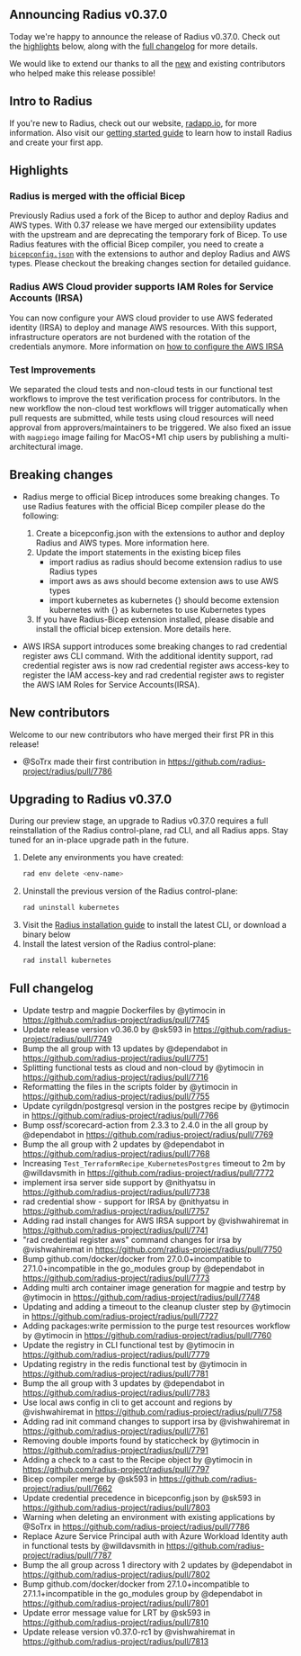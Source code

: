 ## Announcing Radius v0.37.0

Today we're happy to announce the release of Radius v0.37.0. Check out the [highlights](#highlights) below, along with the [full changelog](#full-changelog) for more details.

We would like to extend our thanks to all the [new](#new-contributors) and existing contributors who helped make this release possible!

## Intro to Radius

If you're new to Radius, check out our website, [radapp.io](https://radapp.io), for more information. Also visit our [getting started guide](https://docs.radapp.io/getting-started/) to learn how to install Radius and create your first app.

## Highlights

### Radius is merged with the official Bicep
Previously Radius used a fork of the Bicep to author and deploy Radius and AWS types. With 0.37 release we have merged our extensibility updates with the upstream and are deprecating the temporary fork of Bicep. To use Radius features with the official Bicep compiler, you need to create a [`bicepconfig.json`]((https://docs.radapp.io/guides/tooling/bicepconfig/overview/)) with the extensions to author and deploy Radius and AWS types. Please checkout the breaking changes section for detailed guidance.

### Radius AWS Cloud provider supports IAM Roles for Service Accounts (IRSA)
You can now configure your AWS cloud provider to use AWS federated identity (IRSA) to deploy and manage AWS resources. With this support, infrastructure operators are not burdened with the rotation of the credentials anymore. More information on [how to configure the AWS IRSA](https://docs.radapp.io/guides/operations/providers/aws-provider/howto-aws-provider-irsa/)

### Test Improvements
We separated the cloud tests and non-cloud tests in our functional  test workflows to improve the test verification process for contributors. In the new workflow the non-cloud test workflows will trigger automatically when pull requests are submitted, while tests using cloud resources will need approval from approvers/maintainers to be triggered. We also fixed an issue with `magpiego` image failing for MacOS+M1 chip users by publishing a multi-architectural image.

## Breaking changes

- Radius merge to official Bicep introduces some breaking changes. To use Radius features with the official Bicep compiler please do the following:
    1. Create a bicepconfig.json with the extensions to author and deploy Radius and AWS types. More information here.
    2. Update the import statements in the existing bicep files
        - import radius as radius should become extension radius to use Radius types
        - import aws as aws should become extension aws to use AWS types
        - import kubernetes as kubernetes {} should become extension kubernetes with {} as kubernetes to use Kubernetes types
    3. If you have Radius-Bicep extension installed, please disable and install the official bicep extension. More details here.

- AWS IRSA support introduces some breaking changes to rad credential register aws CLI command. With the additional identity support, rad credential register aws is now rad credential register aws access-key to register the IAM access-key and rad credential register aws to register the AWS IAM Roles for Service Accounts(IRSA).

## New contributors

Welcome to our new contributors who have merged their first PR in this release!

* @SoTrx made their first contribution in https://github.com/radius-project/radius/pull/7786

## Upgrading to Radius v0.37.0

During our preview stage, an upgrade to Radius v0.37.0 requires a full reinstallation of the Radius control-plane, rad CLI, and all Radius apps. Stay tuned for an in-place upgrade path in the future.

1. Delete any environments you have created:
   ```bash
   rad env delete <env-name>
   ```
1. Uninstall the previous version of the Radius control-plane:
   ```bash
   rad uninstall kubernetes
   ```
1. Visit the [Radius installation guide](https://docs.radapp.io/getting-started/install/) to install the latest CLI, or download a binary below
1. Install the latest version of the Radius control-plane:
   ```bash
   rad install kubernetes
   ```

## Full changelog

* Update testrp and magpie Dockerfiles by @ytimocin in https://github.com/radius-project/radius/pull/7745
* Update release version v0.36.0 by @sk593 in https://github.com/radius-project/radius/pull/7749
* Bump the all group with 13 updates by @dependabot in https://github.com/radius-project/radius/pull/7751
* Splitting functional tests as cloud and non-cloud by @ytimocin in https://github.com/radius-project/radius/pull/7716
* Reformatting the files in the scripts folder by @ytimocin in https://github.com/radius-project/radius/pull/7755
* Update cyrilgdn/postgresql version in the postgres recipe by @ytimocin in https://github.com/radius-project/radius/pull/7766
* Bump ossf/scorecard-action from 2.3.3 to 2.4.0 in the all group by @dependabot in https://github.com/radius-project/radius/pull/7769
* Bump the all group with 2 updates by @dependabot in https://github.com/radius-project/radius/pull/7768
* Increasing `Test_TerraformRecipe_KubernetesPostgres` timeout to 2m by @willdavsmith in https://github.com/radius-project/radius/pull/7772
* implement irsa server side support by @nithyatsu in https://github.com/radius-project/radius/pull/7738
* rad credential show - support for IRSA by @nithyatsu in https://github.com/radius-project/radius/pull/7757
* Adding rad install changes for AWS IRSA support by @vishwahiremat in https://github.com/radius-project/radius/pull/7741
* "rad credential register aws" command changes for irsa by @vishwahiremat in https://github.com/radius-project/radius/pull/7750
* Bump github.com/docker/docker from 27.0.0+incompatible to 27.1.0+incompatible in the go_modules group by @dependabot in https://github.com/radius-project/radius/pull/7773
* Adding multi arch container image generation for magpie and testrp by @ytimocin in https://github.com/radius-project/radius/pull/7748
* Updating and adding a timeout to the cleanup cluster step by @ytimocin in https://github.com/radius-project/radius/pull/7727
* Adding packages:write permission to the purge test resources workflow by @ytimocin in https://github.com/radius-project/radius/pull/7760
* Update the registry in CLI functional test by @ytimocin in https://github.com/radius-project/radius/pull/7779
* Updating registry in the redis functional test by @ytimocin in https://github.com/radius-project/radius/pull/7781
* Bump the all group with 3 updates by @dependabot in https://github.com/radius-project/radius/pull/7783
* Use local aws config in cli to get account and regions by @vishwahiremat in https://github.com/radius-project/radius/pull/7758
* Adding rad init command changes to support irsa by @vishwahiremat in https://github.com/radius-project/radius/pull/7761
* Removing double imports found by staticcheck by @ytimocin in https://github.com/radius-project/radius/pull/7791
* Adding a check to a cast to the Recipe object by @ytimocin in https://github.com/radius-project/radius/pull/7797
* Bicep compiler merge by @sk593 in https://github.com/radius-project/radius/pull/7662
* Update credential precedence in bicepconfig.json by @sk593 in https://github.com/radius-project/radius/pull/7803
* Warning when deleting an environment with existing applications by @SoTrx in https://github.com/radius-project/radius/pull/7786
* Replace Azure Service Principal auth with Azure Workload Identity auth in functional tests by @willdavsmith in https://github.com/radius-project/radius/pull/7787
* Bump the all group across 1 directory with 2 updates by @dependabot in https://github.com/radius-project/radius/pull/7802
* Bump github.com/docker/docker from 27.1.0+incompatible to 27.1.1+incompatible in the go_modules group by @dependabot in https://github.com/radius-project/radius/pull/7801
* Update error message value for LRT by @sk593 in https://github.com/radius-project/radius/pull/7810
* Update release version v0.37.0-rc1 by @vishwahiremat in https://github.com/radius-project/radius/pull/7813